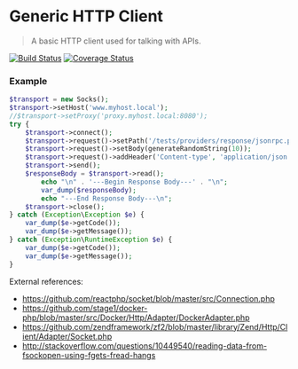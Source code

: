 Generic HTTP Client
===================
> A basic HTTP client used for talking with APIs.

[![Build Status](https://travis-ci.org/serbanghita/http-client.svg?branch=master)](https://travis-ci.org/serbanghita/http-client)
[![Coverage Status](https://coveralls.io/repos/serbanghita/http-client/badge.png)](https://coveralls.io/r/serbanghita/http-client)

### Example

```php
$transport = new Socks();
$transport->setHost('www.myhost.local');
//$transport->setProxy('proxy.myhost.local:8080');
try {
    $transport->connect();
    $transport->request()->setPath('/tests/providers/response/jsonrpc.php?page=' . generateRandomString(5));
    $transport->request()->setBody(generateRandomString(10));
    $transport->request()->addHeader('Content-type', 'application/json');
    $transport->send();
    $responseBody = $transport->read();
        echo "\n" . '---Begin Response Body---' . "\n";
        var_dump($responseBody);
        echo "---End Response Body---\n";
    $transport->close();
} catch (Exception\Exception $e) {
    var_dump($e->getCode());
    var_dump($e->getMessage());
} catch (Exception\RuntimeException $e) {
    var_dump($e->getCode());
    var_dump($e->getMessage());
}
```


External references:

* https://github.com/reactphp/socket/blob/master/src/Connection.php
* https://github.com/stage1/docker-php/blob/master/src/Docker/Http/Adapter/DockerAdapter.php
* https://github.com/zendframework/zf2/blob/master/library/Zend/Http/Client/Adapter/Socket.php
* http://stackoverflow.com/questions/10449540/reading-data-from-fsockopen-using-fgets-fread-hangs
